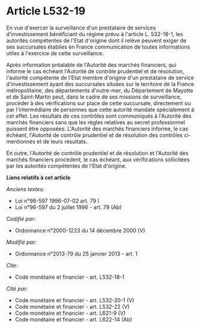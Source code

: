 # Article L532-19

En vue d'exercer la surveillance d'un prestataire de services d'investissement bénéficiant du régime prévu à l'article L.
532-18-1, les autorités compétentes de l'Etat d'origine dont il relève peuvent exiger de ses succursales établies en France
communication de toutes informations utiles à l'exercice de cette surveillance. 

Après information préalable de l'Autorité des marchés financiers, qui informe le cas échéant l'Autorité de contrôle
prudentiel et de résolution, l'autorité compétente de l'Etat membre d'origine d'un prestataire de service d'investissement
ayant des succursales situées sur le territoire de la France métropolitaine, des départements d'outre-mer, du Département de
Mayotte et de Saint-Martin peut, dans le cadre de ses missions de surveillance, procéder à des vérifications sur place de
cette succursale, directement ou par l'intermédiaire de personnes que cette autorité mandate spécialement à cet effet. Les
résultats de ces contrôles sont communiqués à l'Autorité des marchés financiers sans que les règles relatives au secret
professionnel puissent être opposées. L'Autorité des marchés financiers informe, le cas échéant, l'Autorité de contrôle
prudentiel et de résolution des contrôles ci-mentionnés et de leurs résultats. 

En outre, l'Autorité de contrôle prudentiel et de résolution et l'Autorité des marchés financiers procèdent, le cas échéant,
aux vérifications sollicitées par les autorités compétentes de l'Etat d'origine.

**Liens relatifs à cet article**

_Anciens textes_:

  - Loi n°96-597 1996-07-02 art. 79 I
  - Loi n°96-597 du 2 juillet 1996 - art. 79 (Ab)

_Codifié par_:

  - Ordonnance n°2000-1223 du 14 décembre 2000 (V)

_Modifié par_:

  - Ordonnance n°2013-79 du 25 janvier 2013 - art. 1

_Cite_:

  - Code monétaire et financier - art. L532-18-1

_Cité par_:

  - Code monétaire et financier - art. L532-20-1 (V)
  - Code monétaire et financier - art. L532-22 (V)
  - Code monétaire et financier - art. L621-9 (V)
  - Code monétaire et financier - art. L622-14 (Ab)
